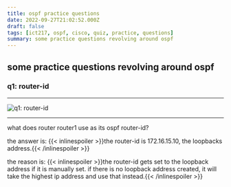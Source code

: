 ```yaml
---
title: ospf practice questions
date: 2022-09-27T21:02:52.000Z
draft: false
tags: [ict217, ospf, cisco, quiz, practice, questions]
summary: some practice questions revolving around ospf
---
```


## some practice questions revolving around ospf

### q1: router-id

* * *

![q1: router-id](/ict217/images/ict217-ospf-q1.png)

* * *

what does router router1 use as its ospf router-id?

the answer is: {{< inlinespoiler >}}the router-id is 172.16.15.10, the loopbacks address.{{< /inlinespoiler >}}

the reason is: {{< inlinespoiler >}}the router-id gets set to the loopback address if it is manually set. if there is no loopback address created, it will take the highest ip address and use that instead.{{< /inlinespoiler >}}